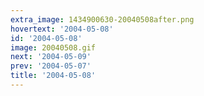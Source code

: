 ```yaml
---
extra_image: 1434900630-20040508after.png
hovertext: '2004-05-08'
id: '2004-05-08'
image: 20040508.gif
next: '2004-05-09'
prev: '2004-05-07'
title: '2004-05-08'
---
```

